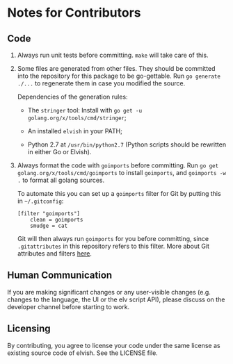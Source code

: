 # Notes for Contributors

## Code

1.  Always run unit tests before committing. `make` will take care of this.

2.  Some files are generated from other files. They should be committed into the repository for this package to be go-gettable. Run `go generate ./...` to regenerate them in case you modified the source.

    Dependencies of the generation rules:

    *   The `stringer` tool: Install with `go get -u golang.org/x/tools/cmd/stringer`;

    *   An installed `elvish` in your PATH;

    *   Python 2.7 at `/usr/bin/python2.7` (Python scripts should be rewritten in either Go or Elvish).

3.  Always format the code with `goimports` before committing. Run `go get golang.org/x/tools/cmd/goimports` to install `goimports`, and `goimports -w .` to format all golang sources.

    To automate this you can set up a `goimports` filter for Git by putting this in `~/.gitconfig`:

        [filter "goimports"]
            clean = goimports
            smudge = cat

    Git will then always run `goimports` for you before committing, since `.gitattributes` in this repository refers to this filter. More about Git attributes and filters [here](https://www.kernel.org/pub/software/scm/git/docs/gitattributes.html).

## Human Communication

If you are making significant changes or any user-visible changes (e.g. changes to the language, the UI or the elv script API), please discuss on the developer channel before starting to work.

## Licensing

By contributing, you agree to license your code under the same license as existing source code of elvish. See the LICENSE file.

